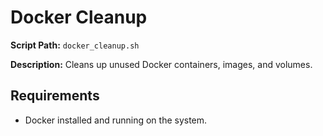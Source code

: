 
# Docker Cleanup

**Script Path:** `docker_cleanup.sh`

**Description:** 
Cleans up unused Docker containers, images, and volumes.

## Requirements
- Docker installed and running on the system.
